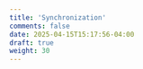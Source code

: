 ```yaml
---
title: 'Synchronization'
comments: false
date: 2025-04-15T15:17:56-04:00
draft: true
weight: 30
---
```

